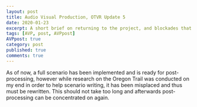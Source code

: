 ```yaml
---
layout: post
title: Audio Visual Production, OTVR Update 5
date: 2020-01-23
excerpt: A short brief on returning to the project, and blockades that have occured.
tags: [AVP, post, AVPpost]
AVPpost: true
category: post
published: true
comments: true
---
```

As of now, a full scenario has been implemented and is ready for post-processing, however while research on the Oregon Trail was conducted on my end in order to help scenario writing, it has been misplaced and thus must be rewritten. This should not take too long and afterwards post-processing can be concentrated on again.
